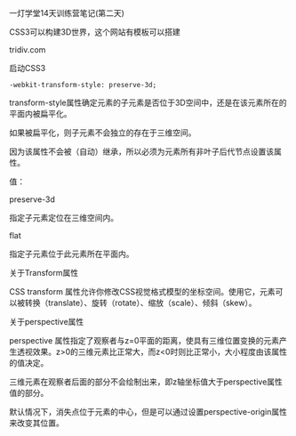 一灯学堂14天训练营笔记(第二天)

CSS3可以构建3D世界，这个网站有模板可以搭建

tridiv.com

启动CSS3

    -webkit-transform-style: preserve-3d;

transform-style属性确定元素的子元素是否位于3D空间中，还是在该元素所在的平面内被扁平化。

如果被扁平化，则子元素不会独立的存在于三维空间。

因为该属性不会被（自动）继承，所以必须为元素所有非叶子后代节点设置该属性。

值：

preserve-3d

指定子元素定位在三维空间内。

flat

指定子元素位于此元素所在平面内。

关于Transform属性

CSS transform 属性允许你修改CSS视觉格式模型的坐标空间。使用它，元素可以被转换（translate）、旋转（rotate）、缩放（scale）、倾斜（skew）。 

关于perspective属性

perspective 属性指定了观察者与z=0平面的距离，使具有三维位置变换的元素产生透视效果。z>0的三维元素比正常大，而z<0时则比正常小，大小程度由该属性的值决定。

三维元素在观察者后面的部分不会绘制出来，即z轴坐标值大于perspective属性值的部分。

默认情况下，消失点位于元素的中心，但是可以通过设置perspective-origin属性来改变其位置。





